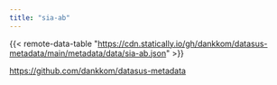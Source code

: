 ```yaml
---
title: "sia-ab"
---
```


{{< remote-data-table "https://cdn.statically.io/gh/dankkom/datasus-metadata/main/metadata/data/sia-ab.json" >}}

https://github.com/dankkom/datasus-metadata
